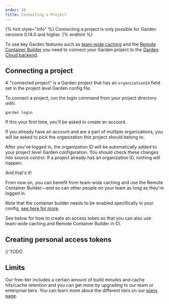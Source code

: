 ```yaml
---
order: 10
title: Connecting a Project
---
```


{% hint style="info" %}
Connecting a project is only possible for Garden versions 0.14.0 and higher.
{% endhint %}

To use key Garden features such as [team-wide caching](../features/team-caching.md) and the [Remote Container Builder](../features/remote-container-builder.md) you need to connect your Garden project to the [Garden Cloud backend](https://app.garden.io).

## Connecting a project

A "connected project" is a Garden project that has an `organizationId` field set in the project level Garden config file.

To connect a project, run the login command from your project directory with:

```
garden login
```

If this your first time, you'll be asked to create an account.

If you already have an account and are a part of multiple organizations, you will be asked to pick the organization this project should belong to.

After you've logged in, the organization ID will be automatically added to your project level Garden configuration. You should check these changes into source control. If a project already has an organization ID, nothing will happen.

And that's it!

From now on, you can benefit from team-wide caching and use the Remote Container Builder—and so can other people on your team as long as they're logged in.

Note that the container builder needs to be enabled specifically in your config, [see here for more](../garden-for/containers/using-remote-container-builder.md).

See below for how to create an access token so that you can also use team-wide caching and Remote Container Builder in CI.

## Creating personal access tokens

// TODO

## Limits

Our free-tier includes a certain amount of build minutes and cache hits/cache retention and you can get more by upgrading to our team or enterprise tiers. You can learn more about the different tiers on our [plans page](https://garden.io/plans).

